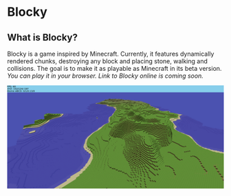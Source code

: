 # Blocky
## What is Blocky?
Blocky is a game inspired by Minecraft. Currently, it features dynamically rendered chunks, destroying any block and placing stone, walking and collisions. The goal is to make it as playable as Minecraft in its beta version. *You can play it in your browser.* *Link to Blocky online is coming soon.*

![Demo](demo.png)
